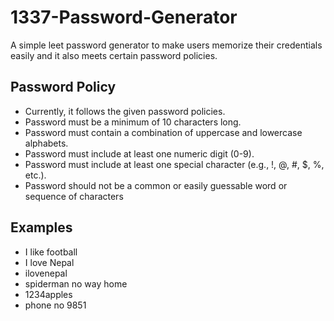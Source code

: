 # 1337-Password-Generator
A simple leet password generator to make users memorize their credentials easily and it also meets certain password policies.

## Password Policy
- Currently, it follows the given password policies.
- Password must be a minimum of 10 characters long.
- Password must contain a combination of uppercase and lowercase alphabets.
- Password must include at least one numeric digit (0-9).
- Password must include at least one special character (e.g., !, @, #, $, %, etc.).
- Password should not be a common or easily guessable word or sequence of characters

## Examples
- I like football
- I love Nepal
- ilovenepal
- spiderman no way home
- 1234apples
- phone no 9851
